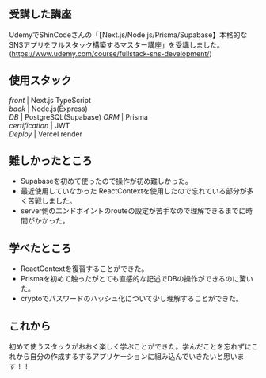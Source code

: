 ## 受講した講座  
UdemyでShinCodeさんの「【Next.js/Node.js/Prisma/Supabase】本格的なSNSアプリをフルスタック構築するマスター講座」を受講しました。  
(https://www.udemy.com/course/fullstack-sns-development/)

## 使用スタック  
_front_ | Next.js TypeScript  
_back_ | Node.js(Express)  
_DB_ | PostgreSQL(Supabase) 
_ORM_ | Prisma  
_certification_ | JWT  
_Deploy_ | Vercel render  

## 難しかったところ  
* Supabaseを初めて使ったので操作が初め難しかった。  
* 最近使用していなかった ReactContextを使用したので忘れている部分が多く苦戦しました。
* server側のエンドポイントのrouteの設定が苦手なので理解できるまでに時間がかかった。

## 学べたところ  
* ReactContextを復習することができた。
* Prismaを初めて触ったがとても直感的な記述でDBの操作ができるのに驚いた。
* cryptoでパスワードのハッシュ化について少し理解することができた。

## これから  
初めて使うスタックがおおく楽しく学ぶことができた。学んだことを忘れずにこれから自分の作成するするアプリケーションに組み込んでいきたいと思います！！

